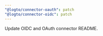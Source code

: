 ```yaml
---
"@logto/connector-oauth": patch
"@logto/connector-oidc": patch
---
```


Update OIDC and OAuth connector README.
